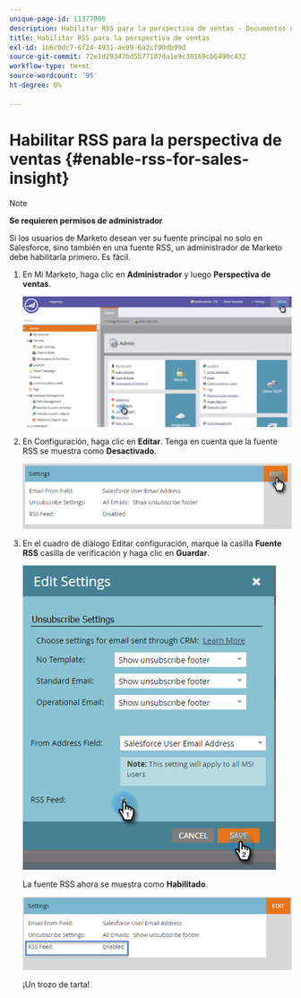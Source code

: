 ```yaml
---
unique-page-id: 11377005
description: Habilitar RSS para la perspectiva de ventas - Documentos de Marketo - Documentación del producto
title: Habilitar RSS para la perspectiva de ventas
exl-id: 1b6c0dc7-6f24-4931-ae99-6a2cf00db99d
source-git-commit: 72e1d29347bd5b77107da1e9c30169cb6490c432
workflow-type: tm+mt
source-wordcount: '95'
ht-degree: 0%

---
```


# Habilitar RSS para la perspectiva de ventas {#enable-rss-for-sales-insight}

>[!NOTE]
>
>**Se requieren permisos de administrador**

Si los usuarios de Marketo desean ver su fuente principal no solo en Salesforce, sino también en una fuente RSS, un administrador de Marketo debe habilitarla primero. Es fácil.

1. En Mi Marketo, haga clic en **Administrador** y luego **Perspectiva de ventas**.

   ![](assets/set-up-rss-1-hands.png)

1. En Configuración, haga clic en **Editar**. Tenga en cuenta que la fuente RSS se muestra como **Desactivado**.

   ![](assets/rss-settings-tab.png)

1. En el cuadro de diálogo Editar configuración, marque la casilla **Fuente RSS** casilla de verificación y haga clic en **Guardar**.

   ![](assets/rss-edit-settings-2-hands.png)

   La fuente RSS ahora se muestra como **Habilitado**.

   ![](assets/rss-final-box.png)

   ¡Un trozo de tarta!
